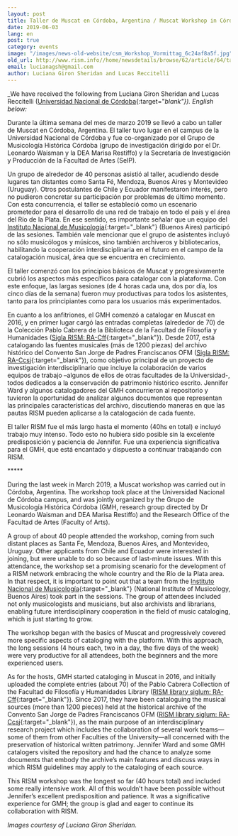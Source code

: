 ```yaml
---
layout: post
title: Taller de Muscat en Córdoba, Argentina / Muscat Workshop in Córdoba, Argentina
date: 2019-06-03
lang: en
post: true
category: events
image: "/images/news-old-website/csm_Workshop_Vormittag_6c24af8a5f.jpg"
old_url: http://www.rism.info//home/newsdetails/browse/62/article/64/taller-de-muscat-en-cordoba-argentina-muscat-workshop-in-cordoba-argentina.html
email: lucianagsh@gmail.com
author: Luciana Giron Sheridan and Lucas Reccitelli
---
```



_We have received the following from Luciana Giron Sheridan and Lucas Reccitelli ([Universidad Nacional de Córdoba](https://www.unc.edu.ar/){:target="_blank"}). English below:_

Durante la última semana del mes de marzo 2019 se llevó a cabo un taller de Muscat en Córdoba, Argentina. El taller tuvo lugar en el campus de la Universidad Nacional de Córdoba y fue co-organizado por el Grupo de Musicología Histórica Córdoba (grupo de investigación dirigido por el Dr. Leonardo Waisman y la DEA Marisa Restiffo) y la Secretaría de Investigación y Producción de la Facultad de Artes (SeIP).

Un grupo de alrededor de 40 personas asistió al taller, acudiendo desde lugares tan distantes como Santa Fé, Mendoza, Buenos Aires y Montevideo (Uruguay). Otros postulantes de Chile y Ecuador manifestaron interés, pero no pudieron concretar su participación por problemas de último momento. Con esta concurrencia, el taller se estableció como un escenario prometedor para el desarrollo de una red de trabajo en todo el país y el área del Río de la Plata. En ese sentido, es importante señalar que un equipo del [Instituto Nacional de Musicología](https://inmcv.cultura.gob.ar/){:target="_blank"} (Buenos Aires) participó de las sesiones. También vale mencionar que el grupo de asistentes incluyó no sólo musicólogos y músicos, sino también archiveros y bibliotecarios, habilitando la cooperación interdisciplinaria en el futuro en el campo de la catalogación musical, área que se encuentra en crecimiento.

El taller comenzó con los principios básicos de Muscat y progresivamente cubrió los aspectos más específicos para catalogar con la plataforma. Con este enfoque, las largas sesiones (de 4 horas cada una, dos por día, los cinco días de la semana) fueron muy productivas para todos los asistentes, tanto para los principiantes como para los usuarios más experimentados.

En cuanto a los anfitriones, el GMH comenzó a catalogar en Muscat en 2016, y en primer lugar cargó las entradas completas (alrededor de 70) de la Colección Pablo Cabrera de la Biblioteca de la Facultad de Filosofía y Humanidades ([Sigla RISM: RA-Cff](https://opac.rism.info/search?View=rism&siglum=RA-Cff&Language=es){:target="_blank"}). Desde 2017, está catalogando las fuentes musicales (más de 1200 piezas) del archivo histórico del Convento San Jorge de Padres Franciscanos OFM ([Sigla RISM: RA-Ccsj](https://opac.rism.info/search?View=rism&siglum=RA-Ccsj&Language=es){:target="_blank"}), como objetivo principal de un proyecto de investigación interdisciplinario que incluye la colaboración de varios equipos de trabajo –algunos de ellos de otras facultades de la Universidad-, todos dedicados a la conservación de patrimonio histórico escrito. Jennifer Ward y algunos catalogadores del GMH concurrieron al repositorio y tuvieron la oportunidad de analizar algunos documentos que representan las principales características del archivo, discutiendo maneras en que las pautas RISM pueden aplicarse a la catalogación de cada fuente.

El taller RISM fue el más largo hasta el momento (40hs en total) e incluyó trabajo muy intenso. Todo esto no hubiera sido posible sin la excelente predisposición y paciencia de Jennifer. Fue una experiencia significativa para el GMH, que está encantado y dispuesto a continuar trabajando con RISM.


\*\*\*\*\*


During the last week in March 2019, a Muscat workshop was carried out in Córdoba, Argentina. The workshop took place at the Universidad Nacional de Córdoba campus, and was jointly organized by the Grupo de Musicología Histórica Córdoba (GMH, research group directed by Dr Leonardo Waisman and DEA Marisa Restiffo) and the Research Office of the Facultad de Artes (Faculty of Arts).

A group of about 40 people attended the workshop, coming from such distant places as Santa Fe, Mendoza, Buenos Aires, and Montevideo, Uruguay. Other applicants from Chile and Ecuador were interested in joining, but were unable to do so because of last-minute issues. With this attendance, the workshop set a promising scenario for the development of a RISM network embracing the whole country and the Río de la Plata area. In that respect, it is important to point out that a team from the [Instituto Nacional de Musicología](https://inmcv.cultura.gob.ar/){:target="_blank"} (National Institute of Musicology, Buenos Aires) took part in the sessions. The group of attendees included not only musicologists and musicians, but also archivists and librarians, enabling future interdisciplinary cooperation in the field of music cataloging, which is just starting to grow.

The workshop began with the basics of Muscat and progressively covered more specific aspects of cataloging with the platform. With this approach, the long sessions (4 hours each, two in a day, the five days of the week) were very productive for all attendees, both the beginners and the more experienced users.

As for the hosts, GMH started cataloging in Muscat in 2016, and initially uploaded the complete entries (about 70) of the Pablo Cabrera Collection of the Facultad de Filosofía y Humanidades Library ([RISM library siglum: RA-Cff](https://opac.rism.info/search?View=rism&siglum=RA-Cff&Language=es){:target="_blank"}). Since 2017, they have been cataloguing the musical sources (more than 1200 pieces) held at the historical archive of the Convento San Jorge de Padres Franciscanos OFM ([RISM library siglum: RA-Ccsj](https://opac.rism.info/search?View=rism&siglum=RA-Ccsj&Language=es){:target="_blank"}), as the main purpose of an interdisciplinary research project which includes the collaboration of several work teams—some of them from other Faculties of the University—all concerned with the preservation of historical written patrimony. Jennifer Ward and some GMH catalogers visited the repository and had the chance to analyze some documents that embody the archive’s main features and discuss ways in which RISM guidelines may apply to the cataloging of each source.

This RISM workshop was the longest so far (40 hours total) and included some really intensive work. All of this wouldn’t have been possible without Jennifer’s excellent predisposition and patience. It was a significative experience for GMH; the group is glad and eager to continue its collaboration with RISM.

_Images courtesy of Luciana Giron Sheridan._

